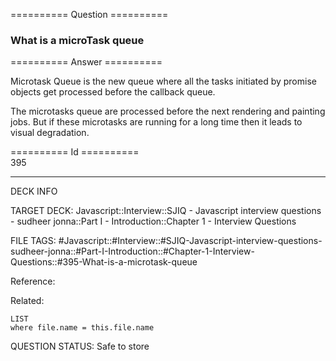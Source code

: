========== Question ==========  

### What is a microTask queue  

========== Answer ==========  

Microtask Queue is the new queue where all the tasks initiated by promise objects get processed before the callback queue.

The microtasks queue are processed before the next rendering and painting jobs. But if these microtasks are running for a long time then it leads to visual degradation.

========== Id ==========  
395

---

DECK INFO

TARGET DECK: Javascript::Interview::SJIQ - Javascript interview questions - sudheer jonna::Part I - Introduction::Chapter 1 - Interview Questions

FILE TAGS: #Javascript::#Interview::#SJIQ-Javascript-interview-questions-sudheer-jonna::#Part-I-Introduction::#Chapter-1-Interview-Questions::#395-What-is-a-microtask-queue

Reference:

Related:

```dataview
LIST
where file.name = this.file.name
```

QUESTION STATUS: Safe to store

